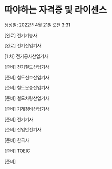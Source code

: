 # 따야하는 자격증 및 라이센스

생성일: 2022년 4월 21일 오전 3:31

[완료] 전기기능사

[완료] 전기산업기사

[1 차] 전기공사산업기사

[준비] 전기철도산업기사

[준비] 철도신호산업기사

[준비] 철도운송산업기사

[준비] 철도차량산업기사

[준비] 기계정비산업기사

[준비] 전기기사

[준비] 산업안전기사

[준비] 한국사

[준비] TOEIC

[준비]